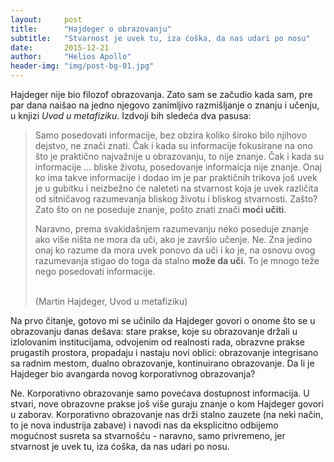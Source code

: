 ```yaml
---
layout:     post
title:      "Hajdeger o obrazovanju"
subtitle:   "Stvarnost je uvek tu, iza ćoška, da nas udari po nosu"
date:       2015-12-21
author:     "Helios Apollo"
header-img: "img/post-bg-01.jpg"
---
```


<p>Hajdeger nije bio filozof obrazovanja. Zato sam se začudio kada sam, pre par dana naišao na jedno njegovo zanimljivo razmišljanje o znanju i učenju, u knjizi <em>Uvod u metafiziku</em>. Izdvoji bih sledeća dva pasusa:</p>
<blockquote><p>Samo posedovati informacije, bez obzira koliko široko bilo njihovo dejstvo, ne znači znati. Čak i kada su informacije fokusirane na ono što je praktično najvažnije u obrazovanju, to nije znanje. Čak i kada su informacije ... bliske životu, posedovanje informaicja nije znanje. Onaj ko ima takve informacije i dodao im je par praktičnih trikova još uvek je u gubitku i neizbežno će naleteti na stvarnost koja je uvek različita od sitničavog razumevanja bliskog životu i bliskog stvarnosti. Zašto? Zato što on ne poseduje znanje, pošto znati znači <strong>moći učiti</strong>. </p>
<p>Naravno, prema svakidašnjem razumevanju neko poseduje znanje ako više ništa ne mora da uči, ako je završio učenje. Ne. Zna jedino onaj ko razume da mora uvek ponovo da uči i ko je, na osnovu ovog razumevanja stigao do toga da stalno <strong>može da uči</strong>. To je mnogo teže nego posedovati informacije.</p>
<br/>(Martin Hajdeger, Uvod u metafiziku)</blockquote>
<p>Na prvo čitanje, gotovo mi se učinilo da Hajdeger govori o onome što se u obrazovanju danas dešava: stare prakse, koje su obrazovanje držali u izlolovanim institucijama, odvojenim od realnosti rada, obrazvne prakse prugastih prostora, propadaju i nastaju novi oblici: obrazovanje integrisano sa radnim mestom, dualno obrazovanje, kontinuirano obrazovanje. Da li je Hajdeger bio avangarda novog korporativnog obrazovanja?</p>
<p>Ne. Korporativno obrazovanje samo povećava dostupnost informacija. U stvari, nove obrazovne prakse još više guraju znanje o kom Hajdeger govori u zaborav. Korporativno obrazovanje nas drži stalno zauzete (na neki način, to je nova industrija zabave) i navodi nas da eksplicitno odbijemo mogućnost susreta sa stvarnošću - naravno, samo privremeno, jer stvarnost je uvek tu, iza ćoška, da nas udari po nosu.</p>